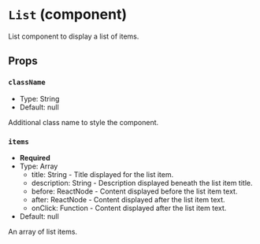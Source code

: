 `List` (component)
==================

List component to display a list of items.

Props
-----

### `className`

- Type: String
- Default: null

Additional class name to style the component.

### `items`

- **Required**
- Type: Array
  - title: String - Title displayed for the list item.
  - description: String - Description displayed beneath the list item title.
  - before: ReactNode - Content displayed before the list item text.
  - after: ReactNode - Content displayed after the list item text.
  - onClick: Function - Content displayed after the list item text.
- Default: null

An array of list items.

